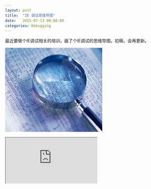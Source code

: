 ```yaml
---
layout: post
title:  "IE 调试思维导图"
date:   2015-07-13 00:00:00
categories: Debugging
---
```


最近要做个IE调试相关的培训，画了个IE调试的思维导图。初稿，会再更新。

![debug](/assets/images/posts/debug.png)

<!--more-->
<iframe src="http://naotu.baidu.com/viewshare.html?shareId=awz3mb8ij8c0" style="width=100% height=100%"></iframe>

